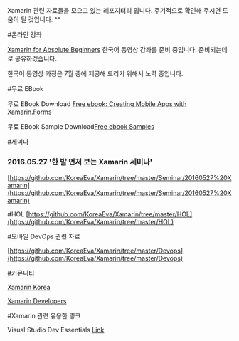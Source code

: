 ﻿Xamarin 관련 자료들을 모으고 있는 레포지터리 입니다. 
주기적으로 확인해 주시면 도움이 될 것입니다. ^^ 

#온라인 강좌

[Xamarin for Absolute Beginners](https://mva.microsoft.com/en-US/training-courses/xamarin-for-absolute-beginners-16182?l=fPHWqptJC_5705846048)
한국어 동영상 강좌를 준비 중입니다. 준비되는데로 공유하겠습니다. 

한국어 동영상 과정은 7월 중에 제공해 드리기 위해서 노력 중입니다. 

#무료 EBook

무료 EBook Download [Free ebook: Creating Mobile Apps with Xamarin.Forms](https://blogs.msdn.microsoft.com/microsoft_press/2016/03/31/free-ebook-creating-mobile-apps-with-xamarin-forms/)

무료 EBook Sample Download[Free ebook Samples](https://github.com/xamarin/xamarin-forms-book-samples)

#세미나
### 2016.05.27 '한 발 먼저 보는 Xamarin 세미나'
[https://github.com/KoreaEva/Xamarin/tree/master/Seminar/20160527%20Xamarin](https://github.com/KoreaEva/Xamarin/tree/master/Seminar/20160527%20Xamarin)

#HOL
[https://github.com/KoreaEva/Xamarin/tree/master/HOL](https://github.com/KoreaEva/Xamarin/tree/master/HOL)

#모바일 DevOps 관련 자료

[https://github.com/KoreaEva/Xamarin/tree/master/Devops](https://github.com/KoreaEva/Xamarin/tree/master/Devops)

#커뮤니티

[Xamarin Korea](https://www.facebook.com/groups/818902071467383/)

[Xamarin Developers](https://www.facebook.com/groups/xamarin.developers/)

#Xamarin 관련 유용한 링크

Visual Studio Dev Essentials [Link](https://aka.ms/dev_essential)

